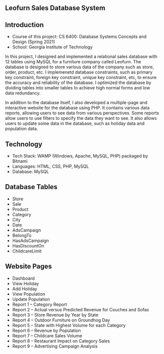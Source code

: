 ## Leofurn Sales Database System

## Introduction

- Course of this project: CS 6400: Database Systems Concepts and Design (Spring 2021)
- School: Georgia Institute of Technology

In this project, I designed and implemented a relational sales database with 12 tables using MySQL for a furniture company called Leofurn. The database is designed to store various data of the company such as store, order, product, etc. I implemenetd database constraints, such as primary key constraint, foreign key constraint, unique key constraint, etc, to ensure the accuracy and reliability of the database. I optimized the database by dividing tables into smaller tables to achieve high normal forms and low data redundancy.

In addition to the database itself, I also developed a multiple-page and interactive website for the database using PHP. It contains various data reports, allowing users to see data from various perspectives. Some reports allow users to use filters to specify the data they want to see. It also allows users to update some data in the database, such as holiday data and population data.

## Technology

- Tech Stack: WAMP (Windows, Apache, MySQL, PHP) packaged by Bitnami
- Languages: HTML, CSS, PHP, MySQL
- Database: MySQL

## Database Tables

- Store
- Sale
- Product
- Category
- City
- Date
- AdsCampaign
- BelongTo
- HasAdsCampaign
- HasDiscountOn
- ChildcareLimit

## Website Pages

- Dashboard
- View Holiday
- Add Holiday
- View Population
- Update Population
- Report 1 – Category Report
- Report 2 – Actual versus Predicted Revenue for Couches and Sofas
- Report 3 – Store Revenue by Year by State
- Report 4 – Outdoor Furniture on Groundhog Day
- Report 5 – State with Highest Volume for each Category
- Report 6 – Revenue by Population
- Report 7 – Childcare Sales Volume
- Report 8 – Restaurant Impact on Category Sales
- Report 9 – Advertising Campaign Analysis
